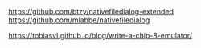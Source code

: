 https://github.com/btzy/nativefiledialog-extended
https://github.com/mlabbe/nativefiledialog

https://tobiasvl.github.io/blog/write-a-chip-8-emulator/
